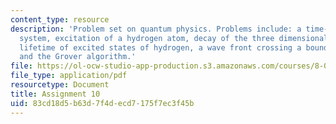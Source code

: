 ```yaml
---
content_type: resource
description: 'Problem set on quantum physics. Problems include: a time-dependent two-state
  system, excitation of a hydrogen atom, decay of the three dimensional harmonic oscillator,
  lifetime of excited states of hydrogen, a wave front crossing a bound particle,
  and the Grover algorithm.'
file: https://ol-ocw-studio-app-production.s3.amazonaws.com/courses/8-06-quantum-physics-iii-spring-2005/83cd18d5b63d7f4decd7175f7ec3f45b_opt_prob_10.pdf
file_type: application/pdf
resourcetype: Document
title: Assignment 10
uid: 83cd18d5-b63d-7f4d-ecd7-175f7ec3f45b
---
```

